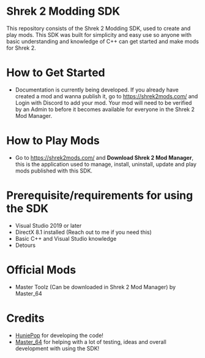 # Shrek 2 Modding SDK
This repository consists of the Shrek 2 Modding SDK, used to create and play mods. This SDK was built for simplicity and easy use so anyone with basic understanding and knowledge of C++ can get started and make mods for Shrek 2.

# How to Get Started
- Documentation is currently being developed. If you already have created a mod and wanna publish it, go to https://shrek2mods.com/ and Login with Discord to add your mod. Your mod will need to be verified by an Admin to before it becomes available for everyone in the Shrek 2 Mod Manager.

# How to Play Mods
- Go to https://shrek2mods.com/ and **Download Shrek 2 Mod Manager**, this is the application used to manage, install, uninstall, update and play mods published with this SDK.

# Prerequisite/requirements for using the SDK
- Visual Studio 2019 or later
- DirectX 8.1 installed (Reach out to me if you need this)
- Basic C++ and Visual Studio knowledge
- Detours

# Official Mods
- Master Toolz (Can be downloaded in Shrek 2 Mod Manager) by Master_64

# Credits
- <a href="https://www.youtube.com/channel/UC_7DEB6JOtilHFg0XeF6HkA" target="_blank">HuniePop</a> for developing the code!
- <a href="https://www.youtube.com/channel/UCNO-_q3wc8BU2MURM9qRVYA" target="_blank">Master_64</a> for helping with a lot of testing, ideas and overall development with using the SDK!

